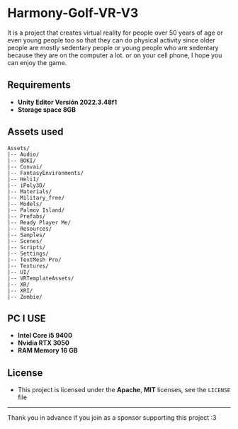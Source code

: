 # Harmony-Golf-VR-V3
It is a project that creates virtual reality for people over 50 years of age or even young people too so that they can do physical activity since older people are mostly sedentary people or young people who are sedentary because they are on the computer a lot. or on your cell phone, I hope you can enjoy the game.

## Requirements

- **Unity Editor Versión 2022.3.48f1**
- **Storage space 8GB**

## Assets used

```plaintext
Assets/
|-- Audio/
|-- BOKI/
|-- Convai/
|-- FantasyEnvironments/
|-- Heli1/
|-- iPoly3D/
|-- Materials/
|-- Military_free/
|-- Models/
|-- Palmov Island/
|-- Prefabs/
|-- Ready Player Me/
|-- Resources/
|-- Samples/
|-- Scenes/
|-- Scripts/
|-- Settings/
|-- TextMesh Pro/
|-- Textures/
|-- UI/
|-- VRTemplateAssets/
|-- XR/
|-- XRI/
|-- Zombie/
```

## PC I USE

- **Intel Core i5 9400**
- **Nvidia RTX 3050**
- **RAM Memory 16 GB**


## License
- This project is licensed under the **Apache**, **MIT** licenses, see the `LICENSE` file

---

Thank you in advance if you join as a sponsor supporting this project :3
